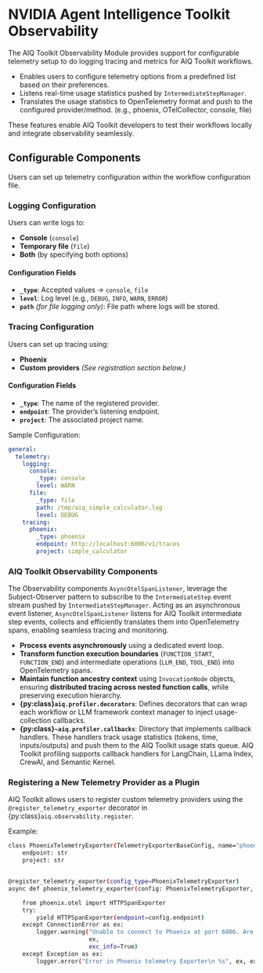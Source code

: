 <!--
SPDX-FileCopyrightText: Copyright (c) 2025, NVIDIA CORPORATION & AFFILIATES. All rights reserved.
SPDX-License-Identifier: Apache-2.0

Licensed under the Apache License, Version 2.0 (the "License");
you may not use this file except in compliance with the License.
You may obtain a copy of the License at

http://www.apache.org/licenses/LICENSE-2.0

Unless required by applicable law or agreed to in writing, software
distributed under the License is distributed on an "AS IS" BASIS,
WITHOUT WARRANTIES OR CONDITIONS OF ANY KIND, either express or implied.
See the License for the specific language governing permissions and
limitations under the License.
-->

# NVIDIA Agent Intelligence Toolkit Observability

The AIQ Toolkit Observability Module provides support for configurable telemetry setup to do logging tracing and metrics for AIQ Toolkit workflows.
- Enables users to configure telemetry options from a predefined list based on their preferences.
- Listens real-time usage statistics pushed by `IntermediateStepManager`.
- Translates the usage statistics to OpenTelemetry format and push to the configured provider/method. (e.g., phoenix, OTelCollector, console, file)

These features enable AIQ Toolkit developers to test their workflows locally and integrate observability seamlessly.

## Configurable Components

Users can set up telemetry configuration within the workflow configuration file.

### **Logging Configuration**
Users can write logs to:
- **Console** (`console`)
- **Temporary file** (`file`)
- **Both** (by specifying both options)

#### **Configuration Fields**
- **`_type`**: Accepted values → `console`, `file`
- **`level`**: Log level (e.g., `DEBUG`, `INFO`, `WARN`, `ERROR`)
- **`path`** *(for file logging only)*: File path where logs will be stored.

### **Tracing Configuration**
Users can set up tracing using:
- **Phoenix**
- **Custom providers** *(See registration section below.)*

#### **Configuration Fields**
- **`_type`**: The name of the registered provider.
- **`endpoint`**: The provider’s listening endpoint.
- **`project`**: The associated project name.


Sample Configuration:
```yaml
general:
  telemetry:
    logging:
      console:
        _type: console
        level: WARN
      file:
        _type: file
        path: /tmp/aiq_simple_calculator.log
        level: DEBUG
    tracing:
      phoenix:
        _type: phoenix
        endpoint: http://localhost:6006/v1/traces
        project: simple_calculator
```


### AIQ Toolkit Observability Components

The Observability components `AsyncOtelSpanListener`, leverage the Subject-Observer pattern to subscribe to the `IntermediateStep` event stream pushed by `IntermediateStepManager`. Acting as an asynchronous event listener, `AsyncOtelSpanListener` listens for AIQ Toolkit intermediate step events, collects and efficiently translates them into OpenTelemetry spans, enabling seamless tracing and monitoring.

- **Process events asynchronously** using a dedicated event loop.
- **Transform function execution boundaries** (`FUNCTION_START`, `FUNCTION_END`) and intermediate operations (`LLM_END`, `TOOL_END`) into OpenTelemetry spans.
- **Maintain function ancestry context** using `InvocationNode` objects, ensuring **distributed tracing across nested function calls**, while preserving execution hierarchy.
- **{py:class}`aiq.profiler.decorators`**: Defines decorators that can wrap each workflow or LLM framework context manager to inject usage-collection callbacks.
- **{py:class}`~aiq.profiler.callbacks`**: Directory that implements callback handlers. These handlers track usage statistics (tokens, time, inputs/outputs) and push them to the AIQ Toolkit usage stats queue. AIQ Toolkit profiling supports callback handlers for LangChain, LLama Index, CrewAI, and Semantic Kernel.


### Registering a New Telemetry Provider as a Plugin

AIQ Toolkit allows users to register custom telemetry providers using the `@register_telemetry_exporter` decorator in {py:class}`aiq.observability.register`.

Example:
```bash
class PhoenixTelemetryExporter(TelemetryExporterBaseConfig, name="phoenix"):
    endpoint: str
    project: str


@register_telemetry_exporter(config_type=PhoenixTelemetryExporter)
async def phoenix_telemetry_exporter(config: PhoenixTelemetryExporter, builder: Builder):

    from phoenix.otel import HTTPSpanExporter
    try:
        yield HTTPSpanExporter(endpoint=config.endpoint)
    except ConnectionError as ex:
        logger.warning("Unable to connect to Phoenix at port 6006. Are you sure Phoenix is running?\n %s",
                       ex,
                       exc_info=True)
    except Exception as ex:
        logger.error("Error in Phoenix telemetry Exporter\n %s", ex, exc_info=True)
```
